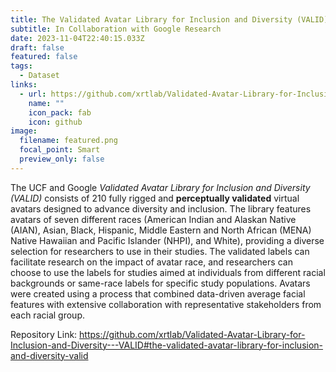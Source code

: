 ```yaml
---
title: The Validated Avatar Library for Inclusion and Diversity (VALID)
subtitle: In Collaboration with Google Research
date: 2023-11-04T22:40:15.033Z
draft: false
featured: false
tags:
  - Dataset
links:
  - url: https://github.com/xrtlab/Validated-Avatar-Library-for-Inclusion-and-Diversity---VALID#the-validated-avatar-library-for-inclusion-and-diversity-valid
    name: ""
    icon_pack: fab
    icon: github
image:
  filename: featured.png
  focal_point: Smart
  preview_only: false
---
```

The UCF and Google *Validated Avatar Library for Inclusion and Diversity (VALID)* consists of 210 fully rigged and **perceptually validated** virtual avatars designed to advance diversity and inclusion. The library features avatars of seven different races (American Indian and Alaskan Native (AIAN), Asian, Black, Hispanic, Middle Eastern and North African (MENA) Native Hawaiian and Pacific Islander (NHPI), and White), providing a diverse selection for researchers to use in their studies. The validated labels can facilitate research on the impact of avatar race, and researchers can choose to use the labels for studies aimed at individuals from different racial backgrounds or same-race labels for specific study populations. Avatars were created using a process that combined data-driven average facial features with extensive collaboration with representative stakeholders from each racial group.

Repository Link: <https://github.com/xrtlab/Validated-Avatar-Library-for-Inclusion-and-Diversity---VALID#the-validated-avatar-library-for-inclusion-and-diversity-valid>